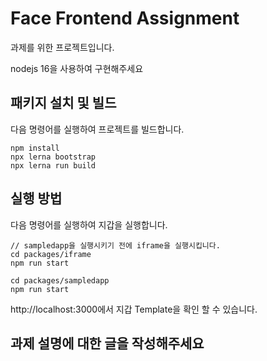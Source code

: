 # Face Frontend Assignment

과제를 위한 프로젝트입니다.

nodejs 16을 사용하여 구현해주세요

## 패키지 설치 및 빌드

다음 명령어를 실행하여 프로젝트를 빌드합니다.

```
npm install
npx lerna bootstrap
npx lerna run build
```

## 실행 방법

다음 명령어를 실행하여 지갑을 실행합니다.
```
// sampledapp을 실행시키기 전에 iframe을 실행시킵니다.
cd packages/iframe
npm run start

cd packages/sampledapp
npm run start
```
http://localhost:3000에서 지갑 Template을 확인 할 수 있습니다.

## 과제 설명에 대한 글을 작성해주세요